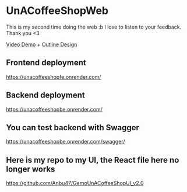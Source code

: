 # UnACoffeeShopWeb
This is my second time doing the web :b I love to listen to your feedback. Thank you <3

[Video Demo](https://drive.google.com/file/d/1KRMk8cdFWLX2J3EzyQjx-Ys2qkyh_syM/view?usp=sharing)
+
[Outline Design](https://www.figma.com/file/C08HGId4N25EqXrEnkNHcz/Outline-GemoUnACoffeeShopWeb?type=whiteboard&t=7HnaAyY1nsSrPH7Y-1)

## Frontend deployment

https://unacoffeeshopfe.onrender.com/


## Backend deployment

https://unacoffeeshopbe.onrender.com/


## You can test backend with Swagger

https://unacoffeeshopbe.onrender.com/swagger/


## Here is my repo to my UI,  the React file here no longer works

https://github.com/Anbu47/GemoUnACoffeeShopUI_v2.0



